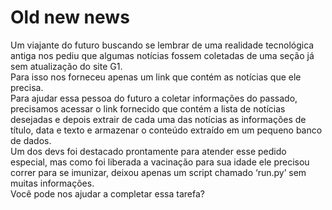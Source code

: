 # Old new news
Um viajante do futuro buscando se lembrar de uma realidade tecnológica antiga nos pediu que algumas notícias fossem coletadas de uma seção já sem atualização do site G1.  
Para isso nos forneceu apenas um link que contém as notícias que ele precisa.  
Para ajudar essa pessoa do futuro a coletar informações do passado, precisamos acessar o link fornecido que contém a lista de notícias desejadas e depois extrair de cada uma das notícias as informações de título, data e texto e armazenar o conteúdo extraído em um pequeno banco de dados.  
Um dos devs foi destacado prontamente para atender esse pedido especial, mas como foi liberada a vacinação para sua idade ele precisou correr para se imunizar, deixou apenas um script chamado ‘run.py’ sem muitas informações.  
Você pode nos ajudar a completar essa tarefa?  
